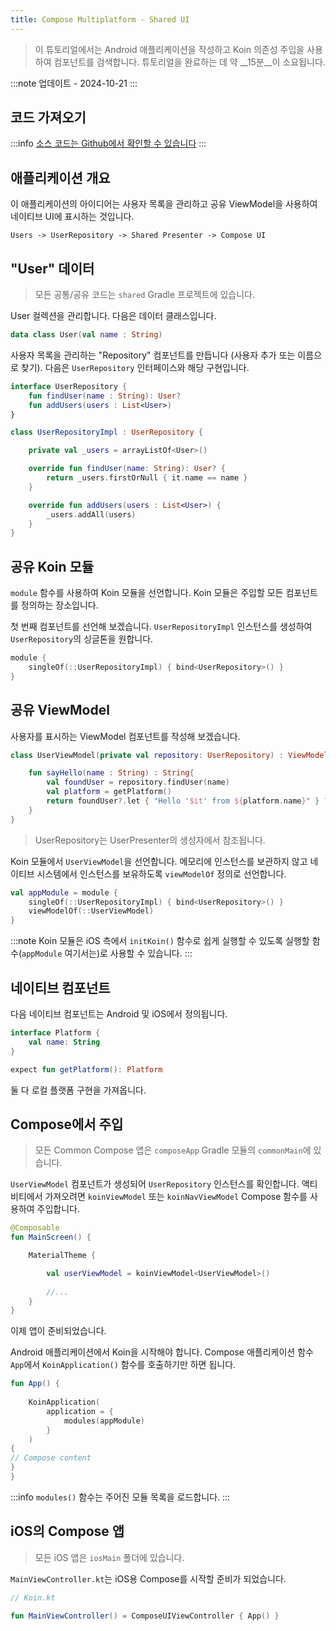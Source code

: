 ```yaml
---
title: Compose Multiplatform - Shared UI
---
```

> 이 튜토리얼에서는 Android 애플리케이션을 작성하고 Koin 의존성 주입을 사용하여 컴포넌트를 검색합니다.
> 튜토리얼을 완료하는 데 약 __15분__이 소요됩니다.

:::note
업데이트 - 2024-10-21
:::

## 코드 가져오기

:::info
[소스 코드는 Github에서 확인할 수 있습니다](https://github.com/InsertKoinIO/koin-getting-started/tree/main/ComposeMultiplatform)
:::

## 애플리케이션 개요

이 애플리케이션의 아이디어는 사용자 목록을 관리하고 공유 ViewModel을 사용하여 네이티브 UI에 표시하는 것입니다.

`Users -> UserRepository -> Shared Presenter -> Compose UI`

## "User" 데이터

> 모든 공통/공유 코드는 `shared` Gradle 프로젝트에 있습니다.

User 컬렉션을 관리합니다. 다음은 데이터 클래스입니다.

```kotlin
data class User(val name : String)
```

사용자 목록을 관리하는 "Repository" 컴포넌트를 만듭니다 (사용자 추가 또는 이름으로 찾기). 다음은 `UserRepository` 인터페이스와 해당 구현입니다.

```kotlin
interface UserRepository {
    fun findUser(name : String): User?
    fun addUsers(users : List<User>)
}

class UserRepositoryImpl : UserRepository {

    private val _users = arrayListOf<User>()

    override fun findUser(name: String): User? {
        return _users.firstOrNull { it.name == name }
    }

    override fun addUsers(users : List<User>) {
        _users.addAll(users)
    }
}
```

## 공유 Koin 모듈

`module` 함수를 사용하여 Koin 모듈을 선언합니다. Koin 모듈은 주입할 모든 컴포넌트를 정의하는 장소입니다.

첫 번째 컴포넌트를 선언해 보겠습니다. `UserRepositoryImpl` 인스턴스를 생성하여 `UserRepository`의 싱글톤을 원합니다.

```kotlin
module {
    singleOf(::UserRepositoryImpl) { bind<UserRepository>() }
}
```

## 공유 ViewModel

사용자를 표시하는 ViewModel 컴포넌트를 작성해 보겠습니다.

```kotlin
class UserViewModel(private val repository: UserRepository) : ViewModel() {

    fun sayHello(name : String) : String{
        val foundUser = repository.findUser(name)
        val platform = getPlatform()
        return foundUser?.let { "Hello '$it' from ${platform.name}" } ?: "User '$name' not found!"
    }
}
```

> UserRepository는 UserPresenter의 생성자에서 참조됩니다.

Koin 모듈에서 `UserViewModel`을 선언합니다. 메모리에 인스턴스를 보관하지 않고 네이티브 시스템에서 인스턴스를 보유하도록 `viewModelOf` 정의로 선언합니다.

```kotlin
val appModule = module {
    singleOf(::UserRepositoryImpl) { bind<UserRepository>() }
    viewModelOf(::UserViewModel)
}
```

:::note
Koin 모듈은 iOS 측에서 `initKoin()` 함수로 쉽게 실행할 수 있도록 실행할 함수(`appModule` 여기서는)로 사용할 수 있습니다.
:::

## 네이티브 컴포넌트

다음 네이티브 컴포넌트는 Android 및 iOS에서 정의됩니다.

```kotlin
interface Platform {
    val name: String
}

expect fun getPlatform(): Platform
```

둘 다 로컬 플랫폼 구현을 가져옵니다.

## Compose에서 주입

> 모든 Common Compose 앱은 `composeApp` Gradle 모듈의 `commonMain`에 있습니다.

`UserViewModel` 컴포넌트가 생성되어 `UserRepository` 인스턴스를 확인합니다. 액티비티에서 가져오려면 `koinViewModel` 또는 `koinNavViewModel` Compose 함수를 사용하여 주입합니다.

```kotlin
@Composable
fun MainScreen() {

    MaterialTheme {

        val userViewModel = koinViewModel<UserViewModel>()
        
        //...
    }
}
```

이제 앱이 준비되었습니다.

Android 애플리케이션에서 Koin을 시작해야 합니다. Compose 애플리케이션 함수 `App`에서 `KoinApplication()` 함수를 호출하기만 하면 됩니다.

```kotlin
fun App() {
    
    KoinApplication(
        application = {
            modules(appModule)
        }
    )
{
// Compose content
}
}
```

:::info
`modules()` 함수는 주어진 모듈 목록을 로드합니다.
:::

## iOS의 Compose 앱

> 모든 iOS 앱은 `iosMain` 폴더에 있습니다.

`MainViewController.kt`는 iOS용 Compose를 시작할 준비가 되었습니다.

```kotlin
// Koin.kt

fun MainViewController() = ComposeUIViewController { App() }
```
